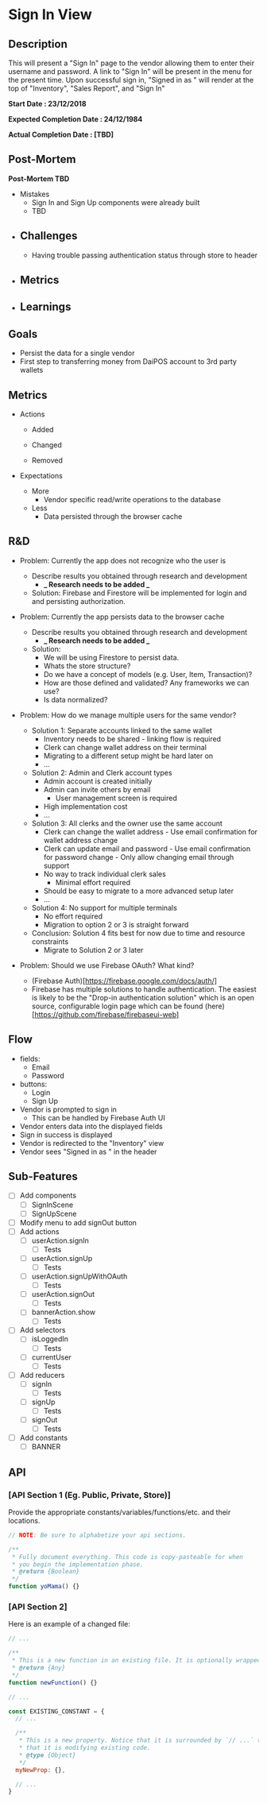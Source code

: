 # Sign In View

## Description

This will present a "Sign In" page to the vendor allowing them to enter their
username and password. A link to "Sign In" will be present in the menu for the
present time. Upon successful sign in, "Signed in as <username>" will render at
the top of "Inventory", "Sales Report", and "Sign In"

**Start Date : 23/12/2018**

**Expected Completion Date : 24/12/1984**

**Actual Completion Date : [TBD]**

## Post-Mortem

**Post-Mortem TBD**

- Mistakes
  - Sign In and Sign Up components were already built
  - TBD
- ## Challenges
  - Having trouble passing authentication status through store to header
- ## Metrics
- ## Learnings

## Goals

- Persist the data for a single vendor
- First step to transferring money from DaiPOS account to 3rd party wallets

## Metrics

- Actions

  - Added

  - Changed

  - Removed

- Expectations
  - More
    - Vendor specific read/write operations to the database
  - Less
    - Data persisted through the browser cache

## R&D

- Problem: Currently the app does not recognize who the user is

  - Describe results you obtained through research and development
    - **_ Research needs to be added _**
  - Solution: Firebase and Firestore will be implemented for login and
    and persisting authorization.

- Problem: Currently the app persists data to the browser cache

  - Describe results you obtained through research and development
    - **_ Research needs to be added _**
  - Solution:
    - We will be using Firestore to persist data.
    - Whats the store structure?
    - Do we have a concept of models (e.g. User, Item, Transaction)?
    - How are those defined and validated? Any frameworks we can use?
    - Is data normalized?

- Problem: How do we manage multiple users for the same vendor?

  - Solution 1: Separate accounts linked to the same wallet
    - Inventory needs to be shared - linking flow is required
    - Clerk can change wallet address on their terminal
    - Migrating to a different setup might be hard later on
    - ...
  - Solution 2: Admin and Clerk account types
    - Admin account is created initially
    - Admin can invite others by email
      - User management screen is required
    - High implementation cost
    - ...
  - Solution 3: All clerks and the owner use the same account
    - Clerk can change the wallet address - Use email confirmation for wallet address change
    - Clerk can update email and password - Use email confirmation for password change - Only allow changing email through support
    - No way to track individual clerk sales
      - Minimal effort required
    - Should be easy to migrate to a more advanced setup later
    - ...
  - Solution 4: No support for multiple terminals
    - No effort required
    - Migration to option 2 or 3 is straight forward
  - Conclusion: Solution 4 fits best for now due to time and resource constraints
    - Migrate to Solution 2 or 3 later

- Problem: Should we use Firebase OAuth? What kind?
  - (Firebase Auth)[https://firebase.google.com/docs/auth/]
  - Firebase has multiple solutions to handle authentication. The easiest is
    likely to be the "Drop-in authentication solution" which is an open source,
    configurable login page which can be found (here)[https://github.com/firebase/firebaseui-web]

## Flow

- fields:
  - Email
  - Password
- buttons:
  - Login
  - Sign Up
- Vendor is prompted to sign in
  - This can be handled by Firebase Auth UI
- Vendor enters data into the displayed fields
- Sign in success is displayed
- Vendor is redirected to the "Inventory" view
- Vendor sees "Signed in as <username>" in the header

## Sub-Features

- [ ] Add components
	- [ ] SignInScene
	- [ ] SignUpScene
- [ ] Modify menu to add signOut button
- [ ] Add actions
	- [ ] userAction.signIn
		- [ ] Tests
	- [ ] userAction.signUp
		- [ ] Tests
	- [ ] userAction.signUpWithOAuth
		- [ ] Tests
	- [ ] userAction.signOut
		- [ ] Tests
	- [ ] bannerAction.show
		- [ ] Tests
- [ ] Add selectors
	- [ ] isLoggedIn
		- [ ] Tests
	- [ ] currentUser
		- [ ] Tests
- [ ] Add reducers
	- [ ] signIn
		- [ ] Tests
	- [ ] signUp
		- [ ] Tests
	- [ ] signOut
		- [ ] Tests
- [ ] Add constants
	- [ ] BANNER

## API

### [API Section 1 (Eg. Public, Private, Store)]

Provide the appropriate constants/variables/functions/etc. and their locations.

```js
// NOTE: Be sure to alphabetize your api sections.

/**
 * Fully document everything. This code is copy-pasteable for when
 * you begin the implementation phase.
 * @return {Boolean}
 */
function yoMama() {}
```

### [API Section 2]

Here is an example of a changed file:

```js
// ...

/**
 * This is a new function in an existing file. It is optionally wrapped in `// ...`.
 * @return {Any}
 */
function newFunction() {}

// ...

const EXISTING_CONSTANT = {
  // ...

  /**
   * This is a new property. Notice that it is surrounded by `// ...` to show
   * that it is modifying existing code.
   * @type {Object}
   */
  myNewProp: {},

  // ...
}
```
